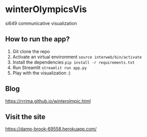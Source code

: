 # winterOlympicsVis
   si649 communicative visualization
## How to run the app?
1.  Git clone the repo 
2.  Activate an virtual environment
    `source interweb/bin/activate`
3.  Install the dependencies
    `pip install -r requirements.txt`
4.  Run Streamlit
    `streamlit run app.py`
5.  Play with the visualization :)

## Blog
https://rrrima.github.io/winterolmpic.html

## Visit the site
https://damp-brook-69558.herokuapp.com/
